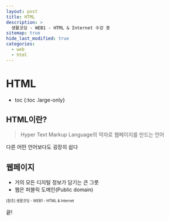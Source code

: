 ```yaml
---
layout: post
title: HTML
description: >
  생활코딩 - WEB1 - HTML & Internet 수강 중
sitemap: true
hide_last_modified: true
categories:
  - web
  - html
---
```


# HTML

* toc
{:toc .large-only}

## HTML이란?

> Hyper Text Markup Language의 약자로 웹페이지를 만드는 언어

다른 어떤 언어보다도 굉장히 쉽다 

## 웹페이지

- 거의 모든 디지털 정보가 담기는 큰 그릇
- 웹은 퍼블릭 도메인(Public domain)





<span style="font-size:70%">[참조] 생활코딩 - WEB1 - HTML & Internet

끝!